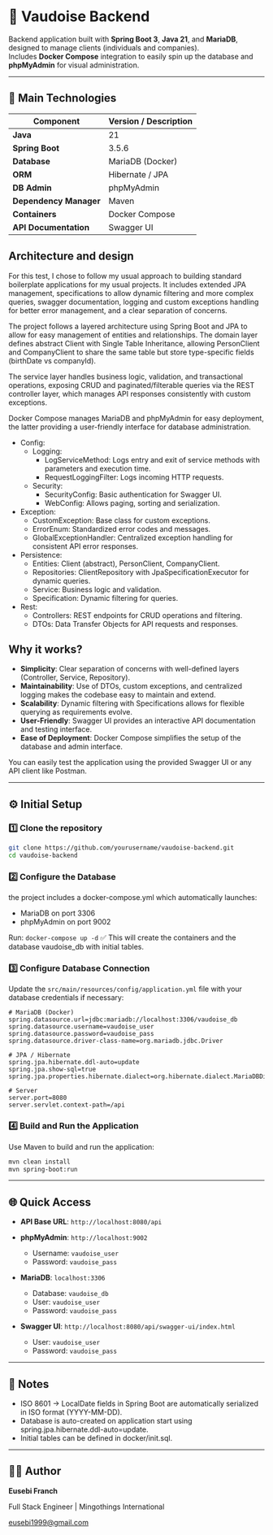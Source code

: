 # 🏦 Vaudoise Backend

Backend application built with **Spring Boot 3**, **Java 21**, and **MariaDB**, designed to manage clients (individuals and companies).  
Includes **Docker Compose** integration to easily spin up the database and **phpMyAdmin** for visual administration.

---

## 🚀 Main Technologies

| Component | Version / Description |
|-----------|----------------------|
| **Java** | 21 |
| **Spring Boot** | 3.5.6 |
| **Database** | MariaDB (Docker) |
| **ORM** | Hibernate / JPA |
| **DB Admin** | phpMyAdmin |
| **Dependency Manager** | Maven |
| **Containers** | Docker Compose |
| **API Documentation** | Swagger UI |

## Architecture and design

For this test, I chose to follow my usual approach to building standard boilerplate applications for my usual projects. 
It includes extended JPA management, specifications to allow dynamic filtering and more complex queries, swagger documentation, logging and custom exceptions handling for better error management, and a clear separation of concerns.

The project follows a layered architecture using Spring Boot and JPA to allow for easy management of entities and relationships. 
The domain layer defines abstract Client with Single Table Inheritance, allowing PersonClient and CompanyClient to share the same table but store type-specific fields (birthDate vs companyId).

The service layer handles business logic, validation, and transactional operations, exposing CRUD and paginated/filterable queries via the REST controller layer, which manages API responses consistently with custom exceptions.

Docker Compose manages MariaDB and phpMyAdmin for easy deployment, the latter providing a user-friendly interface for database administration.

- Config:
  - Logging:
    - LogServiceMethod: Logs entry and exit of service methods with parameters and execution time.
    - RequestLoggingFilter: Logs incoming HTTP requests.
  - Security:
    - SecurityConfig: Basic authentication for Swagger UI.
    - WebConfig: Allows paging, sorting and serialization.
- Exception:
  - CustomException: Base class for custom exceptions.
  - ErrorEnum: Standardized error codes and messages.
  - GlobalExceptionHandler: Centralized exception handling for consistent API error responses.
- Persistence:
  - Entities: Client (abstract), PersonClient, CompanyClient.
  - Repositories: ClientRepository with JpaSpecificationExecutor for dynamic queries.
  - Service: Business logic and validation.
  - Specification: Dynamic filtering for queries.
- Rest:
  - Controllers: REST endpoints for CRUD operations and filtering.
  - DTOs: Data Transfer Objects for API requests and responses.

## Why it works?
- **Simplicity**: Clear separation of concerns with well-defined layers (Controller, Service, Repository).
- **Maintainability**: Use of DTOs, custom exceptions, and centralized logging makes the codebase easy to maintain and extend.
- **Scalability**: Dynamic filtering with Specifications allows for flexible querying as requirements evolve.
- **User-Friendly**: Swagger UI provides an interactive API documentation and testing interface.
- **Ease of Deployment**: Docker Compose simplifies the setup of the database and admin interface.

You can easily test the application using the provided Swagger UI or any API client like Postman.

---

## ⚙️ Initial Setup

### 1️⃣ Clone the repository

```bash
git clone https://github.com/yourusername/vaudoise-backend.git
cd vaudoise-backend
```

### 2️⃣ Configure the Database

the project includes a docker-compose.yml which automatically launches:
- MariaDB on port 3306
- phpMyAdmin on port 9002

Run:
``
docker-compose up -d
``
✅ This will create the containers and the database vaudoise_db with initial tables.

### 3️⃣ Configure Database Connection
Update the `src/main/resources/config/application.yml` file with your database credentials if necessary:
```properties
# MariaDB (Docker)
spring.datasource.url=jdbc:mariadb://localhost:3306/vaudoise_db
spring.datasource.username=vaudoise_user
spring.datasource.password=vaudoise_pass
spring.datasource.driver-class-name=org.mariadb.jdbc.Driver

# JPA / Hibernate
spring.jpa.hibernate.ddl-auto=update
spring.jpa.show-sql=true
spring.jpa.properties.hibernate.dialect=org.hibernate.dialect.MariaDBDialect

# Server
server.port=8080
server.servlet.context-path=/api
```

### 4️⃣ Build and Run the Application
Use Maven to build and run the application:
```bash
mvn clean install
mvn spring-boot:run
```

---
## 🌐 Quick Access
- **API Base URL**: `http://localhost:8080/api`


- **phpMyAdmin**: `http://localhost:9002`
  - Username: `vaudoise_user`
  - Password: `vaudoise_pass`


- **MariaDB**: `localhost:3306`
  - Database: `vaudoise_db`
  - User: `vaudoise_user`
  - Password: `vaudoise_pass`


- **Swagger UI**: `http://localhost:8080/api/swagger-ui/index.html`
  - User: `vaudoise_user`
  - Password: `vaudoise_pass`

---
## 🧠 Notes
- ISO 8601 → LocalDate fields in Spring Boot are automatically serialized in ISO format (YYYY-MM-DD).
- Database is auto-created on application start using spring.jpa.hibernate.ddl-auto=update.
- Initial tables can be defined in docker/init.sql.

---
## 👨‍💻 Author
**Eusebi Franch**

Full Stack Engineer | Mingothings International

eusebi1999@gmail.com